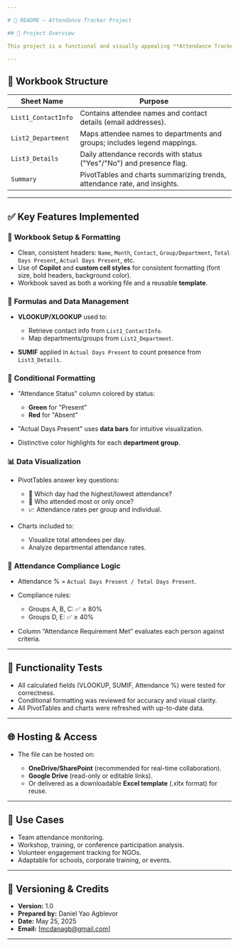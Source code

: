 ```yaml
---

# 📘 README — Attendance Tracker Project

## 🎯 Project Overview

This project is a functional and visually appealing **Attendance Tracker** designed for a **non-profit organization's workshop series**. It demonstrates advanced Excel features including **Copilot prompt engineering**, **data operations**, **automated lookups**, **conditional formatting**, and **data visualizations**—structured to help managers easily monitor attendance and compliance across various departments.

---
```


## 📁 Workbook Structure

| Sheet Name          | Purpose                                                                   |
| ------------------- | ------------------------------------------------------------------------- |
| `List1_ContactInfo` | Contains attendee names and contact details (email addresses).            |
| `List2_Department`  | Maps attendee names to departments and groups; includes legend mappings.  |
| `List3_Details`     | Daily attendance records with status ("Yes"/"No") and presence flag.      |
| `Summary`           | PivotTables and charts summarizing trends, attendance rate, and insights. |

---

## ✅ Key Features Implemented

### 🔧 **Workbook Setup & Formatting**

* Clean, consistent headers: `Name`, `Month`, `Contact`, `Group/Department`, `Total Days Present`, `Actual Days Present`, etc.
* Use of **Copilot** and **custom cell styles** for consistent formatting (font size, bold headers, background color).
* Workbook saved as both a working file and a reusable **template**.

### 🧮 **Formulas and Data Management**

* **VLOOKUP/XLOOKUP** used to:

  * Retrieve contact info from `List1_ContactInfo`.
  * Map departments/groups from `List2_Department`.
* **SUMIF** applied in `Actual Days Present` to count presence from `List3_Details`.

### 🎨 **Conditional Formatting**

* "Attendance Status" column colored by status:

  * **Green** for "Present"
  * **Red** for "Absent"
* "Actual Days Present" uses **data bars** for intuitive visualization.
* Distinctive color highlights for each **department group**.

### 📊 **Data Visualization**

* PivotTables answer key questions:

  * 📅 Which day had the highest/lowest attendance?
  * 👥 Who attended most or only once?
  * 📈 Attendance rates per group and individual.
* Charts included to:

  * Visualize total attendees per day.
  * Analyze departmental attendance rates.

### 📐 **Attendance Compliance Logic**

* Attendance % = `Actual Days Present / Total Days Present`.
* Compliance rules:

  * Groups A, B, C: ✅ ≥ 80%
  * Groups D, E: ✅ ≥ 40%
* Column “Attendance Requirement Met” evaluates each person against criteria.

---

## 🧪 Functionality Tests

* All calculated fields (VLOOKUP, SUMIF, Attendance %) were tested for correctness.
* Conditional formatting was reviewed for accuracy and visual clarity.
* All PivotTables and charts were refreshed with up-to-date data.

---

## 🌐 Hosting & Access

* The file can be hosted on:

  * **OneDrive/SharePoint** (recommended for real-time collaboration).
  * **Google Drive** (read-only or editable links).
  * Or delivered as a downloadable **Excel template** (.xltx format) for reuse.

---

## 💼 Use Cases

* Team attendance monitoring.
* Workshop, training, or conference participation analysis.
* Volunteer engagement tracking for NGOs.
* Adaptable for schools, corporate training, or events.

---

## 📌 Versioning & Credits

* **Version:** 1.0
* **Prepared by:** Daniel Yao Agblevor
* **Date:** May 25, 2025
* **Email:** \[[mcdanagb@gmail.com](mailto:mcdanagb@gmail.com)]

---